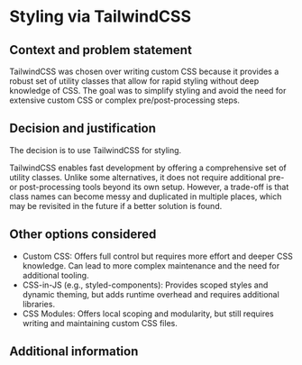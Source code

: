 # Styling via TailwindCSS

## Context and problem statement

TailwindCSS was chosen over writing custom CSS because it provides a robust set
of utility classes that allow for rapid styling without deep knowledge of CSS.
The goal was to simplify styling and avoid the need for extensive custom CSS or
complex pre/post-processing steps.

## Decision and justification

The decision is to use TailwindCSS for styling.

TailwindCSS enables fast development by offering a comprehensive set of utility
classes. Unlike some alternatives, it does not require additional pre- or
post-processing tools beyond its own setup. However, a trade-off is that class
names can become messy and duplicated in multiple places, which may be
revisited in the future if a better solution is found.

## Other options considered

- Custom CSS: Offers full control but requires more effort and deeper CSS
  knowledge. Can lead to more complex maintenance and the need for additional
  tooling.
- CSS-in-JS (e.g., styled-components): Provides scoped styles and dynamic
  theming, but adds runtime overhead and requires additional libraries.
- CSS Modules: Offers local scoping and modularity, but still requires writing
  and maintaining custom CSS files.

## Additional information

